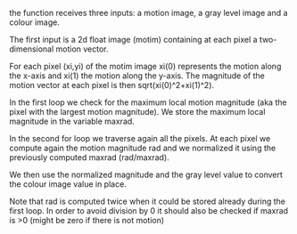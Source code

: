 
the function receives three inputs: a motion image, a gray level image and a colour image.

The first input is a 2d float image (motim) containing at each pixel a two-dimensional motion vector.

For each pixel (xi,yi) of the motim image xi(0) represents the motion along the x-axis and xi(1) the motion along the y-axis. The magnitude of the motion vector at each pixel is then sqrt(xi(0)^2+xi(1)^2).

In the first loop we check for the maximum local motion magnitude (aka the pixel with the largest motion magnitude). We store the maximum local magnitude in the variable maxrad.

In the second for loop we traverse again all the pixels. At each pixel we compute again the motion magnitude rad and we normalized it using the previously computed maxrad (rad/maxrad).

We then use the normalized magnitude and the gray level value to convert the colour image value in place.

Note that rad is computed twice when it could be stored already during the first loop. In order to avoid division by 0 it should also be checked if maxrad is >0 (might be zero if there is not motion)
